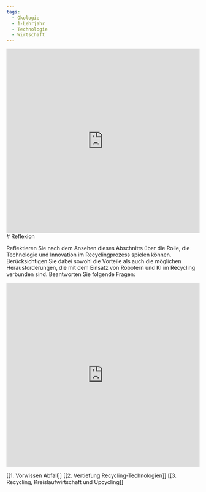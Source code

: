 ```yaml
---
tags:
  - Ökologie
  - 1-Lehrjahr
  - Technologie
  - Wirtschaft
---
```

<iframe src="https://app.Lumi.education/api/v1/run/asqozB/embed" width="100%" height="480" frameborder="0" allowfullscreen="allowfullscreen" allow="geolocation *; microphone *; camera *; midi *; encrypted-media *"></iframe>
# Reflexion

Reflektieren Sie nach dem Ansehen dieses Abschnitts über die Rolle, die Technologie und Innovation im Recyclingprozess spielen können. Berücksichtigen Sie dabei sowohl die Vorteile als auch die möglichen Herausforderungen, die mit dem Einsatz von Robotern und KI im Recycling verbunden sind. Beantworten Sie folgende Fragen:
<iframe width="100%" height="480px" src="https://forms.microsoft.com/Pages/ResponsePage.aspx?id=3JD3sB8inkC07KJqJT_b3gzhkYlYD0VIpERRWTmitHRUNTBZQVZTVFZDWkRTU0IzSUJNUUlTTTVaTCQlQCNjPTEu&embed=true" frameborder="0" marginwidth="0" marginheight="0" style="border: none; max-width:100%; max-height:100vh" allowfullscreen webkitallowfullscreen mozallowfullscreen msallowfullscreen> </iframe>

[[1. Vorwissen Abfall]]
[[2. Vertiefung Recycling-Technologien]]
[[3. Recycling, Kreislaufwirtschaft und Upcycling]]
